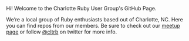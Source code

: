 Hi! Welcome to the Charlotte Ruby User Group's GitHub Page.

We’re a local group of Ruby enthusiasts based out of Charlotte, NC. Here you can find repos from our members. Be sure to check out our [meetup page](https://www.meetup.com/charlotte-rb/) or follow [@cltrb](https://twitter.com/cltrb) on twitter for more info.
